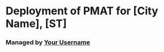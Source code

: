 # Deployment of PMAT for [City Name], [ST]

### Managed by [Your Username](https://github.com/YourUsername)

